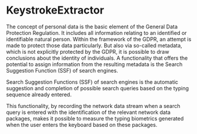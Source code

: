 # KeystrokeExtractor

The concept of personal data is the basic element of the General Data Protection Regulation. It includes all information relating to an identified or identifiable natural person. Within the framework of the GDPR, an attempt is made to protect those data particularly. But also via so-called metadata, which is not explicitly protected by the GDPR, it is possible to draw conclusions about the identity of individuals. A functionality that offers the potential to assign information from the resulting metadata is the Search Suggestion Function (SSF) of search engines.

Search Suggestion Functions (SSF) of search engines is the automatic suggestion and completion of possible search queries based on the typing sequence already entered.

This functionality, by recording the network data stream when a search query is entered with the identification of the relevant network data packages, makes it possible to measure the typing biometrics generated when the user enters the keyboard based on these packages.
